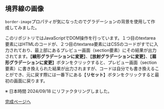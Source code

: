 ## 境界線の画像

`border-image`プロパティが気になったのでグラデーションの背景を使用して作成してみました。

このリポジトリではJavaScriptでDOM操作を行っています。１つ目のtextarea要素にはHTMLのコードが、２つ目のtextarea要素にはCSSのコードがすでに入力されており、最上部にあるプレビュー画面（section要素）にその結果が出力されてます。【**線形グラデーションに変更**】、【**放射グラデーションに変更**】、【**扇形グラデーションに変更**】ボタンをクリックすると、プレビュー画面（section要素）に書き換えられた結果が出力されますが、コードは自分でも書き換えることができ、元に戻す際には一番下にある【**リセット**】ボタンをクリックすると最初の画面に戻ります。

※ 日本時間 2024/09/18 にリファクタリングしました。


[完成ページへ](https://yscyber.github.io/border-images/ "https://yscyber.github.io/border-images/")
